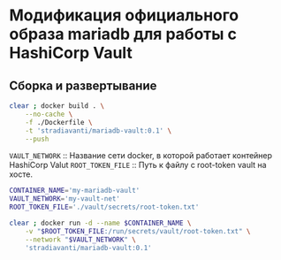 # Модификация официального образа mariadb для работы с HashiCorp Vault

## Сборка и развертывание

```sh
clear ; docker build . \
    --no-cache \
    -f ./Dockerfile \
    -t 'stradiavanti/mariadb-vault:0.1' \
    --push
```

`VAULT_NETWORK` :: Название сети docker, в которой работает контейнер HashiCorp Valut
`ROOT_TOKEN_FILE` :: Путь к файлу с root-token vault на хосте. 

```sh
CONTAINER_NAME='my-mariadb-vault'
VAULT_NETWORK='my-vault-net'
ROOT_TOKEN_FILE='./vault/secrets/root-token.txt'

clear ; docker run -d --name $CONTAINER_NAME \
    -v "$ROOT_TOKEN_FILE:/run/secrets/vault/root-token.txt" \
    --network "$VAULT_NETWORK" \
    'stradiavanti/mariadb-vault:0.1'
```